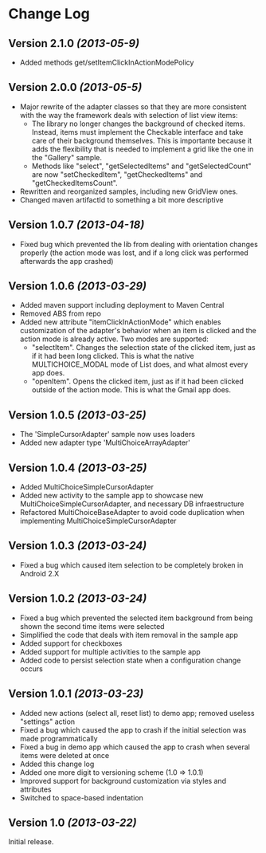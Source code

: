 Change Log
=======================================
Version 2.1.0 *(2013-05-9)*
----------------------------
* Added methods get/setItemClickInActionModePolicy

Version 2.0.0 *(2013-05-5)*
----------------------------
 * Major rewrite of the adapter classes so that they are more consistent with the way the framework deals with selection of list view items:
   - The library no longer changes the background of checked items. Instead, items must implement the Checkable interface and take care of their background themselves. This is importante because it adds the flexibility that is needed to implement a grid like the one in the "Gallery" sample.
   - Methods like "select", "getSelectedItems" and "getSelectedCount" are now "setCheckedItem", "getCheckedItems" and "getCheckedItemsCount".   
 * Rewritten and reorganized samples, including new GridView ones.
 * Changed maven artifactId to something a bit more descriptive

Version 1.0.7 *(2013-04-18)*
----------------------------
 * Fixed bug which prevented the lib from dealing with orientation changes properly (the action mode was lost, and if a long click was performed afterwards the app crashed)

Version 1.0.6 *(2013-03-29)*
----------------------------

 * Added maven support including deployment to Maven Central
 * Removed ABS from repo
 * Added new attribute "itemClickInActionMode" which enables customization of the adapter's behavior when an item is clicked and the action mode is already active. Two modes are supported: 
 	* "selectItem". Changes the selection state of the clicked item, just as if it had been long clicked. This is what the native MULTICHOICE_MODAL mode of List does, and what almost every app does.
 	* "openItem". Opens the clicked item, just as if it had been clicked outside of the action mode. This is what the Gmail app does.
 


Version 1.0.5 *(2013-03-25)*
----------------------------

 * The 'SimpleCursorAdapter' sample now uses loaders 
 * Added new adapter type 'MultiChoiceArrayAdapter'

Version 1.0.4 *(2013-03-25)*
----------------------------

 * Added MultiChoiceSimpleCursorAdapter
 * Added new activity to the sample app to showcase new MultiChoiceSimpleCursorAdapter, and necessary DB infraestructure
 * Refactored MultiChoiceBaseAdapter to avoid code duplication when implementing MultiChoiceSimpleCursorAdapter


Version 1.0.3 *(2013-03-24)*
----------------------------

 * Fixed a bug which caused item selection to be completely broken in Android 2.X

Version 1.0.2 *(2013-03-24)*
----------------------------

 * Fixed a bug which prevented the selected item background from being shown the second time items were selected
 * Simplified the code that deals with item removal in the sample app
 * Added support for checkboxes
 * Added support for multiple activities to the sample app
 * Added code to persist selection state when a configuration change occurs

Version 1.0.1 *(2013-03-23)*
----------------------------

 * Added new actions (select all, reset list) to demo app; removed useless "settings" action
 * Fixed a bug which caused the app to crash if the initial selection was made programmatically
 * Fixed a bug in demo app which caused the app to crash when several items were deleted at once
 * Added this change log
 * Added one more digit to versioning scheme (1.0 => 1.0.1)
 * Improved support for background customization via styles and attributes
 * Switched to space-based indentation

Version 1.0 *(2013-03-22)*
----------------------------
Initial release.
